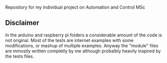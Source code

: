 Repository for my individual project on Automation and Control MSc

## Disclaimer
In the arduino and raspberry pi folders a considerable amount of the code is not original. 
Most of the tests are internet examples with some modifications, or mashup of multiple examples.
Anyway the "module" files are mmostly written completly by me although probalbly heavily inspired by the tests files.

